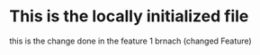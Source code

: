 # This is the locally initialized file  

<p> this is the change done in the feature 1 brnach (changed Feature) <p>